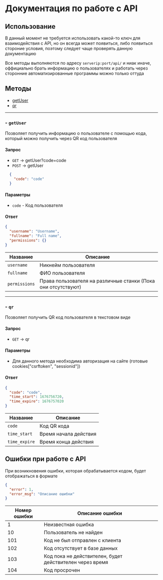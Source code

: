 # Документация по работе с API

## Использование

В данный момент не требуется использовать какой-то ключ для взаимодействия с API, но он всегда может появиться, либо появиться стороние условия, поэтому следует чаще проверять данную документацию

Все методы выполняются по адресу `serverip:port/api/` и ниак иначе, оффициально брать информацию о пользователях и работать через сторонние автоматизированные программы можно только оттуда

## Методы

- [getUser](#--getuser)
- [qr](#--qr)

---------------

### - `getUser`

  Позволяет получить информацию о пользователе с помощью кода, который можно получить через QR код пользователя

#### Запрос

- `GET` -> getUser?code=code
- `POST` -> getUser

```json
  {
    "code": "code"
  }
  ```

#### Параметры

- `code` - Код пользователя
  
#### Ответ
  
  ```json
  {
    "username": "Username", 
    "fullname": "Full name", 
    "permissions": {}
  }
  ```

| Название      | Описание              |
| ------------- | --------------------- |
| `username`    | Никнейм пользователя  |
| `fullname`    | ФИО пользователя      |
| `permissions` | Права пользователя на различные станки (Пока они отсутствуют)  |

---------------

### - `qr`

  Позволяет получить QR код пользователя в текстовом виде

#### Запрос

- `GET` -> qr

#### Параметры

- Для данного метода необходима авторизация на сайте (готовые cookies["csrftoken", "sessionid"])

#### Ответ
  
  ```json
  {
    "code": "code", 
    "time_start": 1676756720, 
    "time_expire": 1676757020
  }
  ```

| Название      | Описание              |
| ------------- | --------------------- |
| `code`        | Код QR кода           |
| `time_start`  | Время начала действия |
| `time_expire` | Время конца действия  |

## Ошибки при работе с API

При возникновения ошибки, которая обрабатывается кодом, будет отображаться в формате

```json
{
  "error": 1,
  "error_msg": "Описание ошибки"
}
```

| Номер ошибки | Описание ошибки                |
| ------------ | ------------------------------ |
| 1            | Неизвестная ошибка             |
| 10           | Пользователь не найден         |
| 101          | Код не был отправлен с клиента |
| 102          | Код отсутствует в базе данных  |
| 103          | Код пока не действителен, будет действителен через время |
| 104          | Код просрочен                  |
